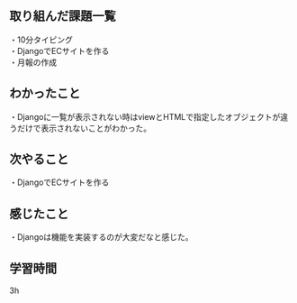## 取り組んだ課題一覧
・10分タイピング
<br>・DjangoでECサイトを作る
<br>・月報の作成
## わかったこと
・Djangoに一覧が表示されない時はviewとHTMLで指定したオブジェクトが違うだけで表示されないことがわかった。
## 次やること
・DjangoでECサイトを作る

## 感じたこと
・Djangoは機能を実装するのが大変だなと感じた。
## 学習時間
3h
